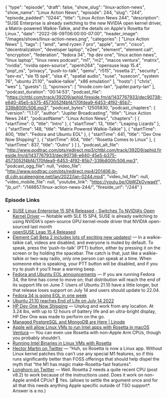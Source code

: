 {
  "type": "episode",
  "draft": false,
  "show_slug": "linux-action-news",
  "show_name": "Linux Action News",
  "episode": 244,
  "slug": "244",
  "episode_padded": "0244",
  "title": "Linux Action News 244",
  "description": "SUSE Enterprise is already switching to the new NVIDIA open kernel driver, a Matrix-powered Walkie-Talkie, and the details on Apple's Rosetta for Linux.",
  "date": "2022-06-09T06:00:00-07:00",
  "header_image": "/images/shows/linux-action-news.png",
  "categories": [
    "Linux Action News"
  ],
  "tags": [
    "amd",
    "amd ryzen 7 pro",
    "apple",
    "arm",
    "cisco",
    "decentralization",
    "developer laptop",
    "e2ee",
    "element",
    "element call",
    "encryption",
    "federation",
    "fedora 34",
    "hp dev one",
    "linux action news",
    "linux laptop",
    "linux news podcast",
    "m1",
    "m2",
    "macos ventura",
    "matrix",
    "nvidia",
    "nvidia open-source",
    "openh264",
    "opensuse leap 15.4",
    "pop!_os",
    "privacy",
    "push-to-talk",
    "qemu",
    "r515",
    "rosetta 2",
    "security",
    "sev-es",
    "sle 15 sp4",
    "slsa 4",
    "spatial audio",
    "suse",
    "susecon",
    "system 76",
    "ubuntu 21.10",
    "walkie-talkie",
    "x86 emulation"
  ],
  "hosts": [
    "chris",
    "wes"
  ],
  "guests": [],
  "sponsors": [
    "linode.com-lan",
    "jupiter.party-lan"
  ],
  "podcast_duration": "00:14:53",
  "podcast_file": "https://chtbl.com/track/392D9/aphid.fireside.fm/d/1437767933/dec90738-e640-45e5-b375-4573052f4bf4/170fdea9-6453-4f92-85b7-339b800fc506.mp3",
  "podcast_bytes": 12505830,
  "podcast_chapters": {
    "version": "1.1.0",
    "author": "Jupiter Broadcasting",
    "title": "Linux Action News 244",
    "podcastName": "Linux Action News",
    "chapters": [
      {
        "startTime": 0,
        "title": "Intro"
      },
      {
        "startTime": 13,
        "title": "Leaping Lizards"
      },
      {
        "startTime": 148,
        "title": "Matrix Powered Walkie-Talkie"
      },
      {
        "startTime": 400,
        "title": "Fedora and Ubuntu EOL"
      },
      {
        "startTime": 441,
        "title": "Dev One Now Shipping"
      },
      {
        "startTime": 604,
        "title": "Rosetta Comes to Linux"
      },
      {
        "startTime": 837,
        "title": "Outro"
      }
    ]
  },
  "podcast_alt_file": "http://www.podtrac.com/pts/redirect.mp3/chtbl.com/track/392D9/aphid.fireside.fm/d/1437767933/dec90738-e640-45e5-b375-4573052f4bf4/170fdea9-6453-4f92-85b7-339b800fc506.mp3",
  "podcast_ogg_file": null,
  "video_file": "http://www.podtrac.com/pts/redirect.mp4/201406.jb-dl.cdn.scaleengine.net/lan/2022/lan-0244.mp4",
  "video_hd_file": null,
  "video_mobile_file": null,
  "youtube_link": "https://youtu.be/ObWZkOvwaeY",
  "jb_url": "/148857/linux-action-news-244/",
  "fireside_url": "/244"
}


### Episode Links

  * [SUSE Linux Enterprise 15 SP4 Released - Switches To NVIDIA’s Open Kernel Driver](https://www.phoronix.com/scan.php?page=news_item&px=SUSE-Linux-Enterprise-15-SP4 "SUSE Linux Enterprise 15 SP4 Released - Switches To NVIDIA’s Open Kernel Driver") — Notable with SLE 15 SP4, SUSE is already switching to using NVIDIA's open-source GPU kernel-mode driver that NVIDIA open-sourced last month
  * [openSUSE Leap 15.4 Released ](https://www.phoronix.com/scan.php?page=news_item&px=openSUSE-Leap-15.4 "openSUSE Leap 15.4 Released ")
  * [Element Call Beta 2 includes lots of exciting new updates!](https://element.io/blog/element-call-beta-2-encryption-spatial-audio-walkie-talkie-mode-and-more/ "Element Call Beta 2 includes lots of exciting new updates!") — In a walkie-talkie call, videos are disabled, and everyone is muted by default. To speak, press the ‘push-to-talk’ (PTT) button, either by pressing it on the screen or by holding the spacebar. The catch is that, just like a walkie-talkie or two-way radio, only one person can speak at a time. When someone else is speaking, your PTT button will be disabled, and if you try to push it you’ll hear a warning beep. 
  * [Fedora and Ubuntu EOL announcements](https://lwn.net/Articles/896804/ "Fedora and Ubuntu EOL announcements") — If you are running Fedora 34, the time has come to move on; that distribution will reach the end of its support life on June 7. Users of Ubuntu 21.10 have a little longer, but that release loses support on July 14 and users should update to 22.04.
  * [Fedora 34 is going EOL in one week](https://lwn.net/Articles/896806/ "Fedora 34 is going EOL in one week")
  * [Ubuntu 21.10 reaches End of Life on July 14 2022](https://lwn.net/Articles/896805/ "Ubuntu 21.10 reaches End of Life on July 14 2022")
  * [HP Dev One Now Shipping](https://hpdevone.com/#specs "HP Dev One Now Shipping") — Unplug and work from any location. At 3.24 lbs, with up to 12 hours of battery life and an ultra-bright display, HP Dev One was made to perform on the go.
  * [Managed PostgreSQL and MongoDB are Here | Linode](https://www.linode.com/blog/databases/mongodb-postgresql-linode-managed-databases/ "Managed PostgreSQL and MongoDB are Here | Linode")
  * [Apple will allow Linux VMs to run Intel apps with Rosetta in macOS Ventura](https://arstechnica.com/gadgets/2022/06/macos-ventura-will-extend-rosetta-support-to-linux-virtual-machines/ "Apple will allow Linux VMs to run Intel apps with Rosetta in macOS Ventura") — You can even use Rosetta with non-Apple Arm CPUs, though you probably shouldn't.
  * [Running Intel Binaries in Linux VMs with Rosetta](https://developer.apple.com/documentation/virtualization/running_intel_binaries_in_linux_vms_with_rosetta?language=objc "Running Intel Binaries in Linux VMs with Rosetta")
  * [Hector Martin on Twitter](https://twitter.com/marcan42/status/1534030476264218624 "Hector Martin on Twitter") — “Huh, so Rosetta is now a Linux app. Without Linux kernel patches this can’t use any special M1 features, so if this runs significantly better than FOSS offerings that should help dispel the myth that “the M1 has magic make-Rosetta-fast features”. 
  * [Longhorn on Twitter](https://twitter.com/never_released/status/1534127641082593281 "Longhorn on Twitter") — Well. Rosetta 2 needs a quite recent CPU (post v8.2) to work because of the instructions used. Does it work on non-Apple arm64 CPUs? 🤔 Yes. (allows to settle the argument once and for all that this needs anything Apple specific outside of TSO support*. Answer is a no.)


